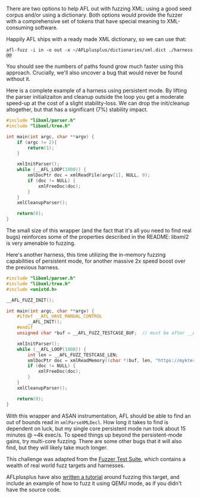 There are two options to help AFL out with fuzzing XML: using a good seed corpus and/or using a dictionary. Both options
would provide the fuzzer with a comprehensive set of tokens that have special meaning to XML-consuming software.

Happily AFL ships with a ready made XML dictionary, so we can use that:

    afl-fuzz -i in -o out -x ~/AFLplusplus/dictionaries/xml.dict ./harness @@

You should see the numbers of paths found grow much faster using this approach. Crucially, we'll also uncover a bug that
would never be found without it.

Here is a complete example of a harness using persistent mode. By lifting the parser initializaiton and cleanup outside
the loop you get a moderate speed-up at the cost of a slight stability-loss. We can drop the init/cleanup altogether,
but that has a significant (7%) stability impact.

```c
#include "libxml/parser.h"
#include "libxml/tree.h"

int main(int argc, char **argv) {
    if (argc != 2){
        return(1);
    }

    xmlInitParser();
    while (__AFL_LOOP(1000)) {
        xmlDocPtr doc = xmlReadFile(argv[1], NULL, 0);
        if (doc != NULL) {
            xmlFreeDoc(doc);
        }
    }
    xmlCleanupParser();

    return(0);
}
```

The small size of this wrapper (and the fact that it's all you need to find real bugs) reinforces some of the properties
described in the README: libxml2 is very amenable to fuzzing.

Here's another harness, this time utilizing the in-memory fuzzing capabilities of persistent mode, for another massive
2x speed boost over the previous harness.

```c
#include "libxml/parser.h"
#include "libxml/tree.h"
#include <unistd.h>

__AFL_FUZZ_INIT();

int main(int argc, char **argv) {
    #ifdef __AFL_HAVE_MANUAL_CONTROL
        __AFL_INIT();
    #endif
    unsigned char *buf = __AFL_FUZZ_TESTCASE_BUF;  // must be after __AFL_INIT

    xmlInitParser();
    while (__AFL_LOOP(1000)) {
        int len = __AFL_FUZZ_TESTCASE_LEN;
        xmlDocPtr doc = xmlReadMemory((char *)buf, len, "https://mykter.com", NULL, 0);
        if (doc != NULL) {
            xmlFreeDoc(doc);
        }
    }
    xmlCleanupParser();

    return(0);
}
```

With this wrapper and ASAN instrumentation, AFL should be able to find an out of bounds read in `xmlParseXMLDecl`. How
long it takes to find is dependent on luck, but my single core persistent mode run took about 15 minutes @ ~4k exec/s.
To speed things up beyond the persistent-mode gains, try multi-core fuzzing. There are some other bugs that it will also
find, but they will likely take much longer.

This challenge was adapted from the [Fuzzer Test Suite](https://github.com/google/fuzzer-test-suite/), which contains a
wealth of real world fuzz targets and harnesses.

AFLplusplus have also [written a tutorial](https://aflplus.plus/docs/tutorials/libxml2_tutorial/) around fuzzing this
target, and include an example of how to fuzz it using QEMU mode, as if you didn't have the source code.

